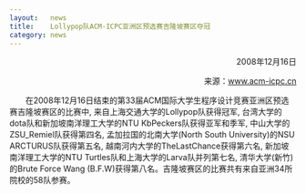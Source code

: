 ```yaml
---
layout:   news
title:    Lollypop队ACM-ICPC亚洲区预选赛吉隆坡赛区夺冠
category: news
---
```


<p align = "right">2008年12月16日</p>

<p align = "right">来源：<a href="http://acm-icpc.cn/cms/icpc/live/news/KualaLumpur08_cn.html">www.acm-icpc.cn</a></p>

<p>&emsp;&emsp;在2008年12月16日结束的第33届ACM国际大学生程序设计竞赛亚洲区预选赛吉隆坡赛区的比赛中, 来自上海交通大学的Lollypop队获得冠军, 台湾大学的dota队和新加坡南洋理工大学的NTU KbPeckers队获得亚军和季军, 中山大学的ZSU_Remiel队获得第四名, 孟加拉国的北南大学(North South University)的NSU ARCTURUS队获得第五名, 越南河内大学的TheLastChance获得第六名, 新加坡南洋理工大学的NTU Turtles队和上海大学的Larva队并列第七名, 清华大学(新竹)的Brute Force Wang (B.F.W)获得第八名。吉隆坡赛区的比赛共有来自亚洲34所院校的58队参赛。</p>